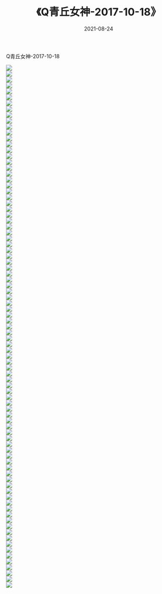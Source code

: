 ﻿---
layout: post
title:  《Q青丘女神-2017-10-18》
date:   2021-08-24
img: http://img.660000.xyz/Sharelink/网络美图/2021/Q青丘女神-2017-10-18/000.jpg
categories: [美女, 清纯, 唯美]
---

Q青丘女神-2017-10-18

  ![](http://img.660000.xyz/Sharelink/网络美图/2021/Q青丘女神-2017-10-18/001.jpg) <br> ![](http://img.660000.xyz/Sharelink/网络美图/2021/Q青丘女神-2017-10-18/002.jpg) <br> ![](http://img.660000.xyz/Sharelink/网络美图/2021/Q青丘女神-2017-10-18/003.jpg) <br> ![](http://img.660000.xyz/Sharelink/网络美图/2021/Q青丘女神-2017-10-18/004.jpg) <br> ![](http://img.660000.xyz/Sharelink/网络美图/2021/Q青丘女神-2017-10-18/005.jpg) <br> ![](http://img.660000.xyz/Sharelink/网络美图/2021/Q青丘女神-2017-10-18/006.jpg) <br> ![](http://img.660000.xyz/Sharelink/网络美图/2021/Q青丘女神-2017-10-18/007.jpg) <br> ![](http://img.660000.xyz/Sharelink/网络美图/2021/Q青丘女神-2017-10-18/008.jpg) <br> ![](http://img.660000.xyz/Sharelink/网络美图/2021/Q青丘女神-2017-10-18/009.jpg) <br> ![](http://img.660000.xyz/Sharelink/网络美图/2021/Q青丘女神-2017-10-18/010.jpg) <br> ![](http://img.660000.xyz/Sharelink/网络美图/2021/Q青丘女神-2017-10-18/011.jpg) <br> ![](http://img.660000.xyz/Sharelink/网络美图/2021/Q青丘女神-2017-10-18/012.jpg) <br> ![](http://img.660000.xyz/Sharelink/网络美图/2021/Q青丘女神-2017-10-18/013.jpg) <br> ![](http://img.660000.xyz/Sharelink/网络美图/2021/Q青丘女神-2017-10-18/014.jpg) <br> ![](http://img.660000.xyz/Sharelink/网络美图/2021/Q青丘女神-2017-10-18/015.jpg) <br> ![](http://img.660000.xyz/Sharelink/网络美图/2021/Q青丘女神-2017-10-18/016.jpg) <br> ![](http://img.660000.xyz/Sharelink/网络美图/2021/Q青丘女神-2017-10-18/017.jpg) <br> ![](http://img.660000.xyz/Sharelink/网络美图/2021/Q青丘女神-2017-10-18/018.jpg) <br> ![](http://img.660000.xyz/Sharelink/网络美图/2021/Q青丘女神-2017-10-18/019.jpg) <br> ![](http://img.660000.xyz/Sharelink/网络美图/2021/Q青丘女神-2017-10-18/020.jpg) <br> ![](http://img.660000.xyz/Sharelink/网络美图/2021/Q青丘女神-2017-10-18/021.jpg) <br> ![](http://img.660000.xyz/Sharelink/网络美图/2021/Q青丘女神-2017-10-18/022.jpg) <br> ![](http://img.660000.xyz/Sharelink/网络美图/2021/Q青丘女神-2017-10-18/023.jpg) <br> ![](http://img.660000.xyz/Sharelink/网络美图/2021/Q青丘女神-2017-10-18/024.jpg) <br> ![](http://img.660000.xyz/Sharelink/网络美图/2021/Q青丘女神-2017-10-18/025.jpg) <br> ![](http://img.660000.xyz/Sharelink/网络美图/2021/Q青丘女神-2017-10-18/026.jpg) <br> ![](http://img.660000.xyz/Sharelink/网络美图/2021/Q青丘女神-2017-10-18/027.jpg) <br> ![](http://img.660000.xyz/Sharelink/网络美图/2021/Q青丘女神-2017-10-18/028.jpg) <br> ![](http://img.660000.xyz/Sharelink/网络美图/2021/Q青丘女神-2017-10-18/029.jpg) <br> ![](http://img.660000.xyz/Sharelink/网络美图/2021/Q青丘女神-2017-10-18/030.jpg) <br> ![](http://img.660000.xyz/Sharelink/网络美图/2021/Q青丘女神-2017-10-18/031.jpg) <br> ![](http://img.660000.xyz/Sharelink/网络美图/2021/Q青丘女神-2017-10-18/032.jpg) <br> ![](http://img.660000.xyz/Sharelink/网络美图/2021/Q青丘女神-2017-10-18/033.jpg) <br> ![](http://img.660000.xyz/Sharelink/网络美图/2021/Q青丘女神-2017-10-18/034.jpg) <br> ![](http://img.660000.xyz/Sharelink/网络美图/2021/Q青丘女神-2017-10-18/035.jpg) <br> ![](http://img.660000.xyz/Sharelink/网络美图/2021/Q青丘女神-2017-10-18/036.jpg) <br> ![](http://img.660000.xyz/Sharelink/网络美图/2021/Q青丘女神-2017-10-18/037.jpg) <br> ![](http://img.660000.xyz/Sharelink/网络美图/2021/Q青丘女神-2017-10-18/038.jpg) <br> ![](http://img.660000.xyz/Sharelink/网络美图/2021/Q青丘女神-2017-10-18/039.jpg) <br> ![](http://img.660000.xyz/Sharelink/网络美图/2021/Q青丘女神-2017-10-18/040.jpg) <br> ![](http://img.660000.xyz/Sharelink/网络美图/2021/Q青丘女神-2017-10-18/041.jpg) <br> ![](http://img.660000.xyz/Sharelink/网络美图/2021/Q青丘女神-2017-10-18/042.jpg) <br> ![](http://img.660000.xyz/Sharelink/网络美图/2021/Q青丘女神-2017-10-18/043.jpg) <br> ![](http://img.660000.xyz/Sharelink/网络美图/2021/Q青丘女神-2017-10-18/044.jpg) <br> ![](http://img.660000.xyz/Sharelink/网络美图/2021/Q青丘女神-2017-10-18/045.jpg) <br> ![](http://img.660000.xyz/Sharelink/网络美图/2021/Q青丘女神-2017-10-18/046.jpg) <br> ![](http://img.660000.xyz/Sharelink/网络美图/2021/Q青丘女神-2017-10-18/047.jpg) <br> ![](http://img.660000.xyz/Sharelink/网络美图/2021/Q青丘女神-2017-10-18/048.jpg) <br> ![](http://img.660000.xyz/Sharelink/网络美图/2021/Q青丘女神-2017-10-18/049.jpg) <br> ![](http://img.660000.xyz/Sharelink/网络美图/2021/Q青丘女神-2017-10-18/050.jpg) <br> ![](http://img.660000.xyz/Sharelink/网络美图/2021/Q青丘女神-2017-10-18/051.jpg) <br> ![](http://img.660000.xyz/Sharelink/网络美图/2021/Q青丘女神-2017-10-18/052.jpg) <br> ![](http://img.660000.xyz/Sharelink/网络美图/2021/Q青丘女神-2017-10-18/053.jpg) <br> ![](http://img.660000.xyz/Sharelink/网络美图/2021/Q青丘女神-2017-10-18/054.jpg) <br> ![](http://img.660000.xyz/Sharelink/网络美图/2021/Q青丘女神-2017-10-18/055.jpg) <br> ![](http://img.660000.xyz/Sharelink/网络美图/2021/Q青丘女神-2017-10-18/056.jpg) <br> ![](http://img.660000.xyz/Sharelink/网络美图/2021/Q青丘女神-2017-10-18/057.jpg) <br> ![](http://img.660000.xyz/Sharelink/网络美图/2021/Q青丘女神-2017-10-18/058.jpg) <br> ![](http://img.660000.xyz/Sharelink/网络美图/2021/Q青丘女神-2017-10-18/059.jpg) <br> ![](http://img.660000.xyz/Sharelink/网络美图/2021/Q青丘女神-2017-10-18/060.jpg) <br> ![](http://img.660000.xyz/Sharelink/网络美图/2021/Q青丘女神-2017-10-18/061.jpg) <br> ![](http://img.660000.xyz/Sharelink/网络美图/2021/Q青丘女神-2017-10-18/062.jpg) <br> ![](http://img.660000.xyz/Sharelink/网络美图/2021/Q青丘女神-2017-10-18/063.jpg) <br> ![](http://img.660000.xyz/Sharelink/网络美图/2021/Q青丘女神-2017-10-18/064.jpg) <br> ![](http://img.660000.xyz/Sharelink/网络美图/2021/Q青丘女神-2017-10-18/065.jpg) <br> ![](http://img.660000.xyz/Sharelink/网络美图/2021/Q青丘女神-2017-10-18/066.jpg) <br> ![](http://img.660000.xyz/Sharelink/网络美图/2021/Q青丘女神-2017-10-18/067.jpg) <br> ![](http://img.660000.xyz/Sharelink/网络美图/2021/Q青丘女神-2017-10-18/068.jpg) <br> ![](http://img.660000.xyz/Sharelink/网络美图/2021/Q青丘女神-2017-10-18/069.jpg) <br> ![](http://img.660000.xyz/Sharelink/网络美图/2021/Q青丘女神-2017-10-18/070.jpg) <br> ![](http://img.660000.xyz/Sharelink/网络美图/2021/Q青丘女神-2017-10-18/071.jpg) <br> ![](http://img.660000.xyz/Sharelink/网络美图/2021/Q青丘女神-2017-10-18/072.jpg) <br> ![](http://img.660000.xyz/Sharelink/网络美图/2021/Q青丘女神-2017-10-18/073.jpg) <br> ![](http://img.660000.xyz/Sharelink/网络美图/2021/Q青丘女神-2017-10-18/074.jpg) <br> ![](http://img.660000.xyz/Sharelink/网络美图/2021/Q青丘女神-2017-10-18/075.jpg) <br> ![](http://img.660000.xyz/Sharelink/网络美图/2021/Q青丘女神-2017-10-18/076.jpg) <br> ![](http://img.660000.xyz/Sharelink/网络美图/2021/Q青丘女神-2017-10-18/077.jpg) <br> ![](http://img.660000.xyz/Sharelink/网络美图/2021/Q青丘女神-2017-10-18/078.jpg) <br> ![](http://img.660000.xyz/Sharelink/网络美图/2021/Q青丘女神-2017-10-18/079.jpg) <br> ![](http://img.660000.xyz/Sharelink/网络美图/2021/Q青丘女神-2017-10-18/080.jpg) <br> ![](http://img.660000.xyz/Sharelink/网络美图/2021/Q青丘女神-2017-10-18/081.jpg) <br> ![](http://img.660000.xyz/Sharelink/网络美图/2021/Q青丘女神-2017-10-18/082.jpg) <br> ![](http://img.660000.xyz/Sharelink/网络美图/2021/Q青丘女神-2017-10-18/083.jpg) <br> ![](http://img.660000.xyz/Sharelink/网络美图/2021/Q青丘女神-2017-10-18/084.jpg) <br> ![](http://img.660000.xyz/Sharelink/网络美图/2021/Q青丘女神-2017-10-18/085.jpg) <br> ![](http://img.660000.xyz/Sharelink/网络美图/2021/Q青丘女神-2017-10-18/086.jpg) <br> ![](http://img.660000.xyz/Sharelink/网络美图/2021/Q青丘女神-2017-10-18/087.jpg) <br> ![](http://img.660000.xyz/Sharelink/网络美图/2021/Q青丘女神-2017-10-18/088.jpg) <br> ![](http://img.660000.xyz/Sharelink/网络美图/2021/Q青丘女神-2017-10-18/089.jpg) <br>